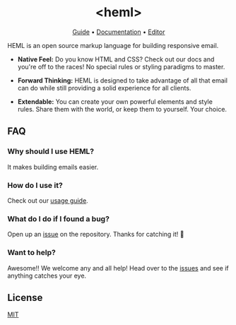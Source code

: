 <h1 align="center">&lt;heml&gt;</h1>

<p align="center">
  <a href="https://heml.io/docs/getting-started/guide">Guide</a> &bull;
  <a href="https://heml.io/docs">Documentation</a> &bull;
  <a href="https://heml.io/editor">Editor</a>
</p>

HEML is an open source markup language for building responsive email.

- **Native Feel:** Do you know HTML and CSS? Check out our docs and you're off to the races! No special rules or styling paradigms to master.

- **Forward Thinking:** HEML is designed to take advantage of all that email can do while still providing a solid experience for all clients.

- **Extendable:** You can create your own powerful elements and style rules. Share them with the world, or keep them to yourself. Your choice.

## FAQ

### Why should I use HEML?

It makes building emails easier.

### How do I use it?

Check out our [usage guide](http://heml.io/docs/getting-started/usage).

### What do I do if I found a bug?

Open up an [issue](https://github.com/dragonzap/heml/issues/new) on the repository. Thanks for catching it! 🙏

### Want to help?

Awesome!! We welcome any and all help! Head over to the [issues](https://github.com/dragonzap/heml/issues) and see if anything catches your eye.

## License

[MIT](https://github.com/dragonzap/heml/blob/master/LICENSE)
